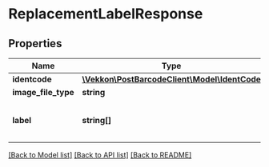 # ReplacementLabelResponse

## Properties
Name | Type | Description | Notes
------------ | ------------- | ------------- | -------------
**identcode** | [**\Vekkon\PostBarcodeClient\Model\IdentCode**](IdentCode.md) |  | [optional] 
**image_file_type** | **string** |  | [optional] 
**label** | **string[]** | Label images, base64 encoded | [optional] 

[[Back to Model list]](../../README.md#documentation-for-models) [[Back to API list]](../../README.md#documentation-for-api-endpoints) [[Back to README]](../../README.md)

